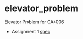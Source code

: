 # elevator_problem
Elevator Problem for CA4006

* Assignment 1 [spec](http://www.computing.dcu.ie/~mcrane/CA4assignmentElevator.html)
